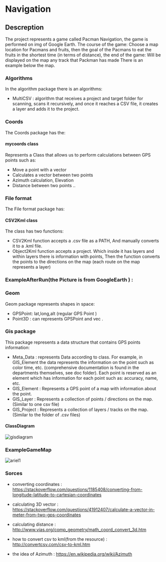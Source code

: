 # Navigation

## Descreption

The project represents a game called Pacman Navigation, the game is performed on img of Google Earth. The course of the game: Choose a map location for Pacmans and fruits, then the goal of the Pacmans to eat the fruits in the shortest time (in terms of distance), the end of the game:
Will be displayed on the map any track that Packman has made
There is an example below the map.

### Algorithms 
In the algorithm package there is an algorithms:
- MultiCSV : algorithm that receives a project and target folder for scanning, scans it recursively, and once it reaches a CSV file, it creates a layer and adds it to the project.

### Coords 
The Coords package has the:
 #### mycoords class
  Represents a Class that allows us to perform calculations between GPS points such as:
  - Move a point with a vector
  - Calculates a vector between two points
  - Azimuth calculation, Elevation
  - Distance between two points
  ..
 
### File format 
The File format package has:
#### CSV2Kml class
The class has two functions:
- CSV2Kml function accepts a .csv file as a PATH,
And manually converts it to a .kml file.
- Object2Kml function accepts a project. Which inside it has layers and within layers there is information with points,
Then the function converts the points to the directions on the map (each route on the map represents a layer)
### ExampleAfterRun(the Picture is from GoogleEarth ) : 

### Geom 
Geom package represents shapes in space:
- GPSPoint: lat,long,alt (regular GPS Point ) 
- Point3D : can represents GPSPoint and vec .

### Gis package
This package represents a data structure that contains GPS points information:
- Meta_Data : represents Data according to class.
For example, in GIS_Element the data represents the information on the point such as color time, etc. (comprehensive documentation is found in the departments themselves, see doc folder).
Each point is reserved as an element which has information for each point such as: accuracy, name, etc.
- GIS_Element : Represents a GPS point of a map with information about the point.
- GIS_Layer : Represents a collection of points / directions on the map. (Similar to one csv file)
- GIS_Project : Represents a collection of layers / tracks on the map. (Similar to the folder of .csv files)
 #### ClassDiagram
 ![gisdiagram](https://user-images.githubusercontent.com/44754325/49364562-44fe5200-f6ed-11e8-9ab9-3a45eab38ee7.jpg)
### ExampleGameMap
![ariel1](https://user-images.githubusercontent.com/44754325/49361557-0b294d80-f6e5-11e8-90f0-a871b2571359.png)
### Sorces

 - converting coordinates : https://stackoverflow.com/questions/1185408/converting-from-longitude-latitude-to-cartesian-coordinates  

- calculating 3D vector : https://stackoverflow.com/questions/41912407/calculate-a-vector-in-meter-from-two-gps-coordinates 

 - calculating distance : http://www.vias.org/comp_geometry/math_coord_convert_3d.htm

- how to convert csv to kml(from the resource) : http://convertcsv.com/csv-to-kml.htm 

- the idea of Azimuth : https://en.wikipedia.org/wiki/Azimuth 

